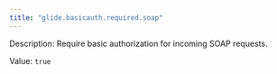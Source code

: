 ```yaml
---
title: "glide.basicauth.required.soap"
---
```


Description: Require basic authorization for incoming SOAP requests.

Value: `true`